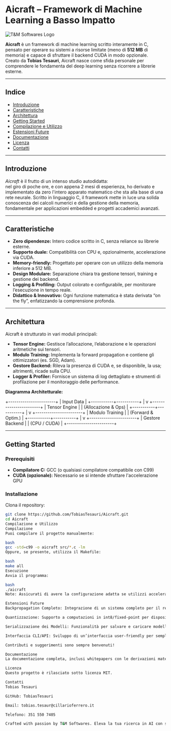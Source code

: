 # Aicraft – Framework di Machine Learning a Basso Impatto

<img src="https://via.placeholder.com/600x120?text=T%26M+Softwares+Logo" alt="T&M Softwares Logo" align="center" />

**Aicraft** è un framework di machine learning scritto interamente in C, pensato per operare su sistemi a risorse limitate (meno di **512 MB** di memoria) e capace di sfruttare il backend CUDA in modo opzionale.  
Creato da **Tobias Tesauri**, Aicraft nasce come sfida personale per comprendere le fondamenta del deep learning senza ricorrere a librerie esterne.

---

## Indice

- [Introduzione](#introduzione)
- [Caratteristiche](#caratteristiche)
- [Architettura](#architettura)
- [Getting Started](#getting-started)
- [Compilazione e Utilizzo](#compilazione-e-utilizzo)
- [Estensioni Future](#estensioni-future)
- [Documentazione](#documentazione)
- [Licenza](#licenza)
- [Contatti](#contatti)

---

## Introduzione

_Aicraft_ è il frutto di un intenso studio autodidatta:  
nel giro di poche ore, e con appena 2 mesi di esperienza, ho derivato e implementato da zero l'intero apparato matematico che sta alla base di una rete neurale. Scritto in linguaggio C, il framework mette in luce una solida conoscenza dei calcoli numerici e della gestione della memoria, fondamentale per applicazioni embedded e progetti accademici avanzati.

---

## Caratteristiche

- **Zero dipendenze:** Intero codice scritto in C, senza reliance su librerie esterne.
- **Supporto duale:** Compatibilità con CPU e, opzionalmente, accelerazione via CUDA.
- **Memory-friendly:** Progettato per operare con un utilizzo della memoria inferiore a 512 MB.
- **Design Modulare:** Separazione chiara tra gestione tensori, training e gestione dei backend.
- **Logging & Profiling:** Output colorato e configurabile, per monitorare l’esecuzione in tempo reale.
- **Didattico & Innovativo:** Ogni funzione matematica è stata derivata “on the fly”, enfatizzando la comprensione profonda.

---

## Architettura

Aicraft è strutturato in vari moduli principali:

- **Tensor Engine:** Gestisce l’allocazione, l’elaborazione e le operazioni aritmetiche sui tensori.
- **Modulo Training:** Implementa la forward propagation e contiene gli ottimizzatori (es. SGD, Adam).
- **Gestore Backend:** Rileva la presenza di CUDA e, se disponibile, la usa; altrimenti, ricade sulla CPU.
- **Logger & Profiler:** Fornisce un sistema di log dettagliato e strumenti di profilazione per il monitoraggio 
  delle performance.

**Diagramma Architetturale:**

+-----------------------+ | Input Data | +-----------+-----------+ | v +-----------------------+ | Tensor Engine | | (Allocazione & Ops) | +-----------+-----------+ | v +-----------------------+ | Modulo Training | | (Forward & Optim.) | +-----------+-----------+ | v +-----------------------+ | Gestore Backend | | (CPU / CUDA) | +-----------------------+


---

## Getting Started

### Prerequisiti

- **Compilatore C:** GCC (o qualsiasi compilatore compatibile con C99)
- **CUDA (opzionale):** Necessario se si intende sfruttare l'accelerazione GPU

### Installazione

Clona il repository:

```bash
git clone https://github.com/TobiasTesauri/Aicraft.git
cd Aicraft
Compilazione e Utilizzo
Compilazione
Puoi compilare il progetto manualmente:

bash
gcc -std=c99 -o aicraft src/*.c -lm
Oppure, se presente, utilizza il Makefile:

bash
make all
Esecuzione
Avvia il programma:

bash
./aicraft
Note: Assicurati di avere la configurazione adatta se utilizzi accelerazione CUDA.

Estensioni Future
Backpropagation Completo: Integrazione di un sistema completo per il retropropagazione.

Quantizzazione: Supporto a computazioni in int8/fixed-point per dispositivi embedded.

Serializzazione dei Modelli: Funzionalità per salvare e caricare modelli.

Interfaccia CLI/API: Sviluppo di un’interfaccia user-friendly per semplificare l’interazione col framework.

Contributi e suggerimenti sono sempre benvenuti!

Documentazione
La documentazione completa, inclusi whitepapers con le derivazioni matematiche e guide tecniche, è disponibile nella cartella /docs.

Licenza
Questo progetto è rilasciato sotto licenza MIT.

Contatti
Tobias Tesauri

GitHub: TobiasTesauri

Email: tobias.tesaur@cillarioferrero.it

Telefono: 351 550 7405

Crafted with passion by T&M Softwares. Eleva la tua ricerca in AI con semplicità e innovazione.
